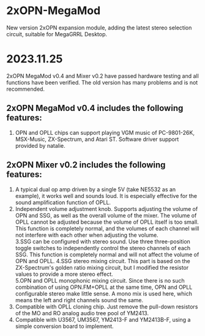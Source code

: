 # 2xOPN-MegaMod 
 New version 2xOPN expansion module, adding the latest stereo selection circuit, suitable for MegaGRRL Desktop.  

# 2023.11.25
2xOPN MegaMod v0.4 and Mixer v0.2 have passed hardware testing and all functions have been verified. The old version has many problems and is not recommended.  
## 2xOPN MegaMod v0.4 includes the following features:
1. OPN and OPLL chips can support playing VGM music of PC-9801-26K, MSX-Music, ZX-Spectrum, and Atari ST. Software driver support provided by natalie.  

## 2xOPN Mixer v0.2 includes the following features:  
1. A typical dual op amp driven by a single 5V (take NE5532 as an example), it works well and sounds loud. It is especially effective for the sound amplification function of OPLL.  
2. Independent volume adjustment knob. Supports adjusting the volume of OPN and SSG, as well as the overall volume of the mixer. The volume of OPLL cannot be adjusted because the volume of OPLL itself is too small. This function is completely normal, and the volumes of each channel will not interfere with each other when adjusting the volume.  
3.SSG can be configured with stereo sound. Use three three-position toggle switches to independently control the stereo channels of each SSG. This function is completely normal and will not affect the volume of OPN and OPLL.
4.SSG stereo mixing circuit. This part is based on the ZX-Spectrum's golden ratio mixing circuit, but I modified the resistor values to provide a more stereo effect.  
5.OPN and OPLL monophonic mixing circuit. Since there is no such combination of using OPN.FM+OPLL at the same time, OPN and OPLL configurable stereo make little sense. A mono mix is used here, which means the left and right channels sound the same.  
6. Compatible with OPLL cloning chip. Just remove the pull-down resistors of the MO and RO analog audio tree pool of YM2413.  
7. Compatible with U3567, UM3567, YM2413-F and YM2413B-F, using a simple conversion board to implement.  
